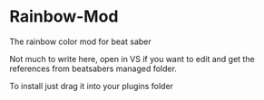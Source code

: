 # Rainbow-Mod
The rainbow color mod for beat saber

Not much to write here, open in VS if you want to edit and get the references from beatsabers managed folder.

To install just drag it into your plugins folder
